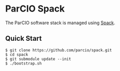 # ParCIO Spack

The ParCIO software stack is managed using [Spack](https://spack.io/).

## Quick Start

```console
$ git clone https://github.com/parcio/spack.git
$ cd spack
$ git submodule update --init
$ ./bootstrap.sh
```
